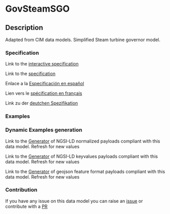 # GovSteamSGO

## Description 

Adapted from CIM data models. Simplified Steam turbine governor model.
### Specification

Link to the [interactive specification](https://swagger.lab.fiware.org/?url=https://smart-data-models.github.io/dataModel.EnergyCIM/GovSteamSGO/swagger.yaml)

Link to the [specification](https://smart-data-models.github.io/dataModel.EnergyCIM/GovSteamSGO/doc/spec.md)

Enlace a la [Especificación en español](https://smart-data-models.github.io/dataModel.EnergyCIM/GovSteamSGO/doc/spec_ES.md)

Lien vers le [spécification en français](https://smart-data-models.github.io/dataModel.EnergyCIM/GovSteamSGO/doc/spec_FR.md)

Link zu der [deutchen Spezifikation](https://smart-data-models.github.io/dataModel.EnergyCIM/GovSteamSGO/doc/spec_DE.md)
### Examples
### Dynamic Examples generation

Link to the [Generator](https://smartdatamodels.org/extra/ngsi-ld_generator_v0.92.php?schemaUrl=https://raw.githubusercontent.com/smart-data-models/dataModel.EnergyCIM/master/GovSteamSGO/schema.json&email=info@smartdatamodels.org) of NGSI-LD normalized payloads compliant with this data model. Refresh for new values

Link to the [Generator](https://smartdatamodels.org/extra/ngsi-ld_generator_keyvalues_v0.92.php?schemaUrl=https://raw.githubusercontent.com/smart-data-models/dataModel.EnergyCIM/master/GovSteamSGO/schema.json&email=info@smartdatamodels.org) of NGSI-LD keyvalues payloads compliant with this data model. Refresh for new values

Link to the [Generator](https://smartdatamodels.org/extra/geojson_features_generator_v1.0.php?schemaUrl=https://raw.githubusercontent.com/smart-data-models/dataModel.EnergyCIM/master/GovSteamSGO/schema.json&email=info@smartdatamodels.org) of geojson feature format payloads compliant with this data model. Refresh for new values
### Contribution

 If you have any issue on this data model you can raise an [issue](https://github.com/smart-data-models/dataModel.EnergyCIM/issues)  or contribute with a [PR](https://github.com/smart-data-models/dataModel.EnergyCIM/pulls)